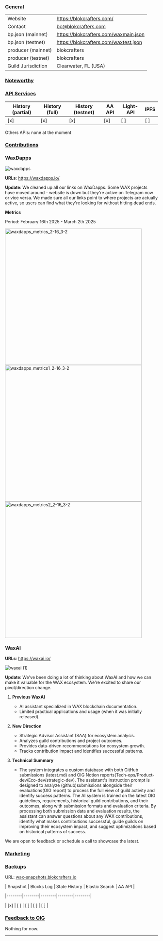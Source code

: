 ### <ins>General</ins>

|  |  |
| --- | --- |
| Website | https://blokcrafters.com/ |
| Contact | bc@blokcrafters.com |
| bp.json (mainnet) | https://blokcrafters.com/waxmain.json |
| bp.json (testnet) | https://blokcrafters.com/waxtest.json |
| producer (mainnet) | blokcrafters |
| producer (testnet) | blokcrafters |
| Guild Jurisdiction | Clearwater, FL (USA) |

### <ins>Noteworthy</ins>



### <ins>API Services</ins>

| History (partial) | History (full) | History (testnet) | AA API | Light-API  | IPFS |
|--------|--------|--------|--------|--------|--------|
| [x] | [x] | [x] | [x] | [ ] | [ ] |

Others APIs: none at the moment

### <ins>Contributions</ins>


### WaxDapps

![waxdapps](https://github.com/user-attachments/assets/64450ac8-e765-424e-a37a-8b45c9b1c21a)


**URLs**: https://waxdapps.io/

**Update**: We cleaned up all our links on WaxDapps. Some WAX projects have moved around - website is down but they're active on Telegram now or vice versa. We made sure all our links point to where projects are actually active, so users can find what they're looking for without hitting dead ends.

**Metrics**

Period: February 16th 2025 - March 2th 2025


<img width="450" alt="waxdapps_metrics_2-16_3-2" src="https://github.com/user-attachments/assets/e106e142-2e23-45d5-9354-bd6ec3965afd" />

<img width="450" alt="waxdapps_metrics1_2-16_3-2" src="https://github.com/user-attachments/assets/4024a902-dbb9-4c54-ba41-4f3ef211f1b2" />

<img width="450" alt="waxdapps_metrics2_2-16_3-2" src="https://github.com/user-attachments/assets/bd7e8d16-e401-4f4a-a428-e329fee91cda" />


  
### WaxAI
**URLs**: https://waxai.io/

![waxai (1)](https://github.com/user-attachments/assets/7f719897-2bde-4acd-90fa-05fdbbe5ed60)


**Update**: We've been doing a lot of thinking about WaxAI and how we can make it valuable for the WAX ecosystem. We're excited to share our pivot/direction change.

1. **Previous WaxAI**
   - AI assistant specialized in WAX blockchain documentation.
   - Limited practical applications and usage (when it was initially released).

2. **New Direction**
   - Strategic Advisor Assistant (SAA) for ecosystem analysis.
   - Analyzes guild contributions and project outcomes.
   - Provides data-driven recommendations for ecosystem growth.
   - Tracks contribution impact and identifies successful patterns.

3. **Technical Summary**
   - The system integrates a custom database with both GitHub submissions (latest.md) and OIG Notion reports(Tech-ops/Product-dev/Eco-dev/strategic-dev). The assistant's instruction prompt is designed to analyze (github)submissions alongside their evaluations(OIG report) to process the full view of guild activity and identify success patterns. The AI system is trained on the latest OIG guidelines, requirements, historical guild contributions, and their outcomes, along with submission formats and evaluation criteria. By processing both submission data and evaluation results, the assistant can answer questions about any WAX contributions, identify what makes contributions successful, guide guilds on improving their ecosystem impact, and suggest optimizations based on historical patterns of success.

We are open to feedback or schedule a call to showcase the latest. 


### <ins>Marketing</ins>

  
### <ins>Backups </ins>

URL: [wax-snapshots.blokcrafters.io](https://wax-snapshots.blokcrafters.io/)

  

| Snapshot | Blocks Log | State History | Elastic Search | AA API |

|--------|--------|--------|--------|--------|

| [x] | [ ] | [ ] | [ ] | [ ] |


### <ins>Feedback to OIG</ins>

Nothing for now.

----
